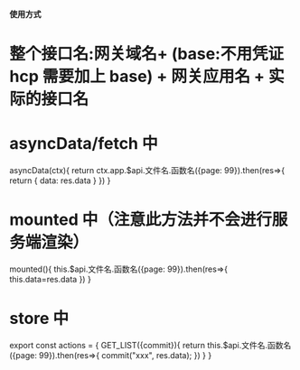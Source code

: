 **使用方式**

# 整个接口名:网关域名+ (base:不用凭证 hcp 需要加上 base) + 网关应用名 + 实际的接口名

# asyncData/fetch 中

asyncData(ctx){
return ctx.app.$api.文件名.函数名({page: 99}).then(res=>{
return {
data: res.data
}
})
}

# mounted 中（注意此方法并不会进行服务端渲染）

mounted(){
this.$api.文件名.函数名({page: 99}).then(res=>{
this.data=res.data
})
}

# store 中

export const actions = {
GET_LIST({commit}){
return this.$api.文件名.函数名({page: 99}).then(res=>{
commit("xxx", res.data);
})
}
}
